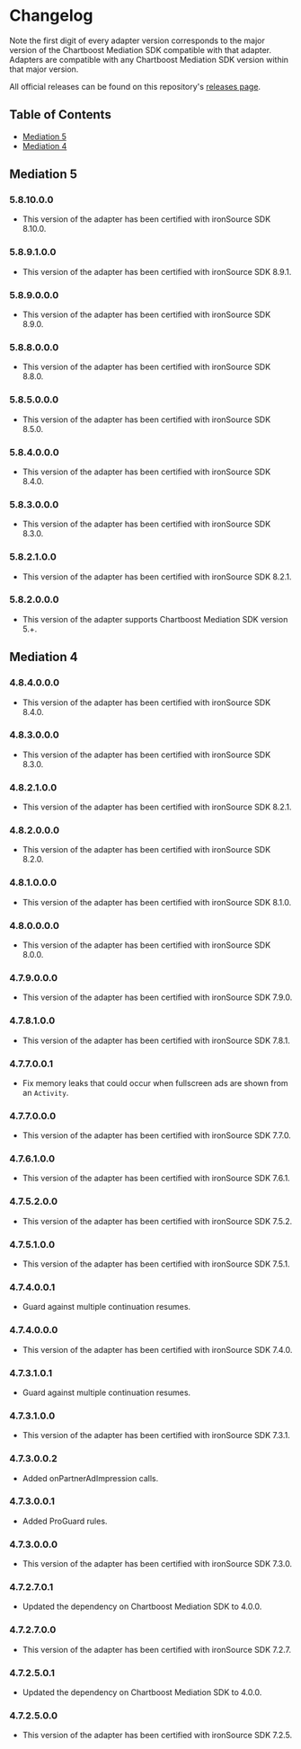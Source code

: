 # Changelog

Note the first digit of every adapter version corresponds to the major version of the Chartboost Mediation SDK compatible with that adapter. 
Adapters are compatible with any Chartboost Mediation SDK version within that major version.

All official releases can be found on this repository's [releases page](https://github.com/ChartBoost/chartboost-mediation-android-adapter-ironsource/releases).

## Table of Contents
- [Mediation 5](#mediation-5)
- [Mediation 4](#mediation-4)

## Mediation 5

### 5.8.10.0.0
- This version of the adapter has been certified with ironSource SDK 8.10.0.

### 5.8.9.1.0.0
- This version of the adapter has been certified with ironSource SDK 8.9.1.

### 5.8.9.0.0.0
- This version of the adapter has been certified with ironSource SDK 8.9.0.

### 5.8.8.0.0.0
- This version of the adapter has been certified with ironSource SDK 8.8.0.

### 5.8.5.0.0.0
- This version of the adapter has been certified with ironSource SDK 8.5.0.

### 5.8.4.0.0.0
- This version of the adapter has been certified with ironSource SDK 8.4.0.

### 5.8.3.0.0.0
- This version of the adapter has been certified with ironSource SDK 8.3.0.

### 5.8.2.1.0.0
- This version of the adapter has been certified with ironSource SDK 8.2.1.

### 5.8.2.0.0.0
- This version of the adapter supports Chartboost Mediation SDK version 5.+.

## Mediation 4

### 4.8.4.0.0.0
- This version of the adapter has been certified with ironSource SDK 8.4.0.

### 4.8.3.0.0.0
- This version of the adapter has been certified with ironSource SDK 8.3.0.

### 4.8.2.1.0.0
- This version of the adapter has been certified with ironSource SDK 8.2.1.

### 4.8.2.0.0.0
- This version of the adapter has been certified with ironSource SDK 8.2.0.

### 4.8.1.0.0.0
- This version of the adapter has been certified with ironSource SDK 8.1.0.

### 4.8.0.0.0.0
- This version of the adapter has been certified with ironSource SDK 8.0.0.

### 4.7.9.0.0.0
- This version of the adapter has been certified with ironSource SDK 7.9.0.

### 4.7.8.1.0.0
- This version of the adapter has been certified with ironSource SDK 7.8.1.

### 4.7.7.0.0.1
- Fix memory leaks that could occur when fullscreen ads are shown from an `Activity`.

### 4.7.7.0.0.0
- This version of the adapter has been certified with ironSource SDK 7.7.0.

### 4.7.6.1.0.0
- This version of the adapter has been certified with ironSource SDK 7.6.1.

### 4.7.5.2.0.0
- This version of the adapter has been certified with ironSource SDK 7.5.2.

### 4.7.5.1.0.0
- This version of the adapter has been certified with ironSource SDK 7.5.1.

### 4.7.4.0.0.1
- Guard against multiple continuation resumes.

### 4.7.4.0.0.0
- This version of the adapter has been certified with ironSource SDK 7.4.0.

### 4.7.3.1.0.1
- Guard against multiple continuation resumes.

### 4.7.3.1.0.0
- This version of the adapter has been certified with ironSource SDK 7.3.1.

### 4.7.3.0.0.2
- Added onPartnerAdImpression calls.

### 4.7.3.0.0.1
- Added ProGuard rules.

### 4.7.3.0.0.0
- This version of the adapter has been certified with ironSource SDK 7.3.0.

### 4.7.2.7.0.1
- Updated the dependency on Chartboost Mediation SDK to 4.0.0.

### 4.7.2.7.0.0
- This version of the adapter has been certified with ironSource SDK 7.2.7.

### 4.7.2.5.0.1
- Updated the dependency on Chartboost Mediation SDK to 4.0.0.

### 4.7.2.5.0.0
- This version of the adapter has been certified with ironSource SDK 7.2.5.
